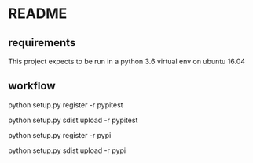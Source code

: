 # README

## requirements

This project expects to be run in a python 3.6 virtual env on ubuntu 16.04

## workflow

python setup.py register -r pypitest

python setup.py sdist upload -r pypitest

python setup.py register -r pypi

python setup.py sdist upload -r pypi
